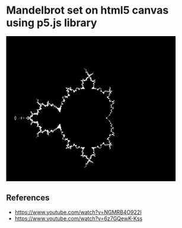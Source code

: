 # Mandelbrot set on html5 canvas using p5.js library

![](mandelbrot_set.png)

## References
* https://www.youtube.com/watch?v=NGMRB4O922I
* https://www.youtube.com/watch?v=6z7GQewK-Kss